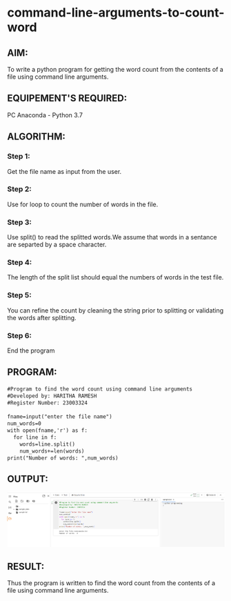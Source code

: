 # command-line-arguments-to-count-word
## AIM:
To write a python program for getting the word count from the contents of a file using command line arguments.
## EQUIPEMENT'S REQUIRED: 
PC
Anaconda - Python 3.7
## ALGORITHM: 
### Step 1:
Get the file name as input from the user.

### Step 2: 
Use for loop to count the number of words in the file.
 
 
### Step 3: 
Use split() to read the splitted words.We assume that words in a sentance are separted by a space character.


### Step 4:  
The length of the split list should equal the numbers of words in the test file. 


### Step 5: 
You can refine the count by cleaning the string prior to splitting or validating the words after splitting.

### Step 6: 
End the program

## PROGRAM:
```
#Program to find the word count using command line arguments
#Developed by: HARITHA RAMESH
#Register Number: 23003324

fname=input("enter the file name")
num_words=0
with open(fname,'r') as f:
  for line in f:
    words=line.split()
    num_words+=len(words)
print("Number of words: ",num_words)
```



## OUTPUT:
![Alt text](2.png)




## RESULT:
Thus the program is written to find the word count from the contents of a file using command line arguments.
